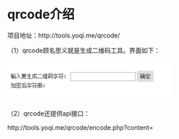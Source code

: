 # qrcode介绍

项目地址：http:\/\/tools.yoqi.me\/qrcode\/

（1）qrcode顾名思义就是生成二维码工具。界面如下：

![](/assets/BaiduHi_2017-1-15_12-36-43.png)

（2）qrcode还提供api接口：

http:\/\/tools.yoqi.me\/qrcode\/encode.php?content=

